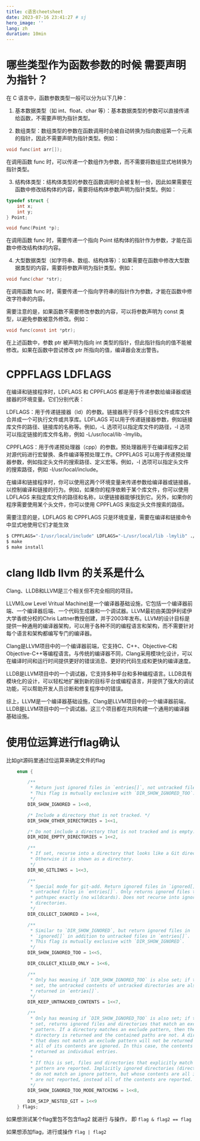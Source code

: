 ```yaml
---
title: c语言cheetsheet
date: 2023-07-16 23:41:27 # sj
hero_image: ''
lang: zh
duration: 10min
---
```


# 哪些类型作为函数参数的时候 需要声明为指针？

在 C 语言中，函数参数类型一般可以分为以下几种：

1. 基本数据类型（如 int、float、char 等）：基本数据类型的参数可以直接传递给函数，不需要声明为指针类型。

2. 数组类型：数组类型的参数在函数调用时会被自动转换为指向数组第一个元素的指针，因此不需要声明为指针类型。例如：
```c
void func(int arr[]);
```
在调用函数 func 时，可以传递一个数组作为参数，而不需要将数组显式地转换为指针类型。

3. 结构体类型：结构体类型的参数在函数调用时会被复制一份，因此如果需要在函数中修改结构体的内容，需要将结构体参数声明为指针类型。例如：
```c
typedef struct {
    int x;
    int y;
} Point;

void func(Point *p);
```
在调用函数 func 时，需要传递一个指向 Point 结构体的指针作为参数，才能在函数中修改结构体的内容。

4. 大型数据类型（如字符串、数组、结构体等）：如果需要在函数中修改大型数据类型的内容，需要将参数声明为指针类型。例如：
```c
void func(char *str);
```
在调用函数 func 时，需要传递一个指向字符串的指针作为参数，才能在函数中修改字符串的内容。

需要注意的是，如果函数不需要修改参数的内容，可以将参数声明为 const 类型，以避免参数被意外修改。例如：
```c
void func(const int *ptr);
```
在上述函数中，参数 ptr 被声明为指向 int 类型的指针，但此指针指向的值不能被修改。如果在函数中尝试修改 ptr 所指向的值，编译器会发出警告。


# CPPFLAGS LDFLAGS

在编译和链接程序时，LDFLAGS 和 CPPFLAGS 都是用于传递参数给编译器或链接器的环境变量。它们分别代表：

LDFLAGS：用于传递链接器（ld）的参数。链接器用于将多个目标文件或库文件合并成一个可执行文件或共享库。LDFLAGS 可以用于传递链接器参数，例如链接库文件的路径、链接库的名称等。例如，-L 选项可以指定库文件的路径，-l 选项可以指定链接的库文件名称，例如 -L/usr/local/lib -lmylib。

CPPFLAGS：用于传递预处理器（cpp）的参数。预处理器用于在编译程序之前对源代码进行宏替换、条件编译等预处理工作。CPPFLAGS 可以用于传递预处理器参数，例如指定头文件的搜索路径、定义宏等。例如，-I 选项可以指定头文件的搜索路径，例如 -I/usr/local/include。

在编译和链接程序时，你可以使用这两个环境变量来传递参数给编译器或链接器，以控制编译和链接的行为。例如，如果你的程序依赖于某个库文件，你可以使用 LDFLAGS 来指定库文件的路径和名称，以便链接器能够找到它。另外，如果你的程序需要使用某个头文件，你可以使用 CPPFLAGS 来指定头文件搜索的路径。

需要注意的是，LDFLAGS 和 CPPFLAGS 只是环境变量，需要在编译和链接命令中显式地使用它们才能生效

```bash
$ CPPFLAGS="-I/usr/local/include" LDFLAGS="-L/usr/local/lib -lmylib" ./configure
$ make
$ make install

```

# clang lldb llvm 的关系是什么
Clang、LLDB和LLVM是三个相关但不完全相同的项目。

LLVM(Low Level Vritual Machine)是一个编译器基础设施，它包括一个编译器前端、一个编译器后端、一个代码生成器和一个调试器。LLVM最初由美国伊利诺伊大学香槟分校的Chris Lattner教授创建，并于2003年发布。LLVM的设计目标是提供一种通用的编译器架构，可以用于各种不同的编程语言和架构，而不需要针对每个语言和架构都编写专门的编译器。

Clang是LLVM项目中的一个编译器前端，它支持C、C++、Objective-C和Objective-C++等编程语言。与传统的编译器不同，Clang采用模块化设计，可以在编译时间和运行时间提供更好的错误消息、更好的代码生成和更快的编译速度。

LLDB是LLVM项目中的一个调试器，它支持多种平台和多种编程语言。LLDB具有模块化的设计，可以轻松地扩展到新的目标平台或编程语言，并提供了强大的调试功能，可以帮助开发人员诊断和修复程序中的错误。

综上，LLVM是一个编译器基础设施，Clang是LLVM项目中的一个编译器前端，LLDB是LLVM项目中的一个调试器。这三个项目都在共同构建一个通用的编译器基础设施。

# 使用位运算进行flag确认
比如git源码里通过位运算来确定文件的flag
```c
	enum {

		/**
		 * Return just ignored files in `entries[]`, not untracked files.
		 * This flag is mutually exclusive with `DIR_SHOW_IGNORED_TOO`.
		 */
		DIR_SHOW_IGNORED = 1<<0,

		/* Include a directory that is not tracked. */
		DIR_SHOW_OTHER_DIRECTORIES = 1<<1,

		/* Do not include a directory that is not tracked and is empty. */
		DIR_HIDE_EMPTY_DIRECTORIES = 1<<2,

		/**
		 * If set, recurse into a directory that looks like a Git directory.
		 * Otherwise it is shown as a directory.
		 */
		DIR_NO_GITLINKS = 1<<3,

		/**
		 * Special mode for git-add. Return ignored files in `ignored[]` and
		 * untracked files in `entries[]`. Only returns ignored files that match
		 * pathspec exactly (no wildcards). Does not recurse into ignored
		 * directories.
		 */
		DIR_COLLECT_IGNORED = 1<<4,

		/**
		 * Similar to `DIR_SHOW_IGNORED`, but return ignored files in
		 * `ignored[]` in addition to untracked files in `entries[]`.
		 * This flag is mutually exclusive with `DIR_SHOW_IGNORED`.
		 */
		DIR_SHOW_IGNORED_TOO = 1<<5,

		DIR_COLLECT_KILLED_ONLY = 1<<6,

		/**
		 * Only has meaning if `DIR_SHOW_IGNORED_TOO` is also set; if this is
		 * set, the untracked contents of untracked directories are also
		 * returned in `entries[]`.
		 */
		DIR_KEEP_UNTRACKED_CONTENTS = 1<<7,

		/**
		 * Only has meaning if `DIR_SHOW_IGNORED_TOO` is also set; if this is
		 * set, returns ignored files and directories that match an exclude
		 * pattern. If a directory matches an exclude pattern, then the
		 * directory is returned and the contained paths are not. A directory
		 * that does not match an exclude pattern will not be returned even if
		 * all of its contents are ignored. In this case, the contents are
		 * returned as individual entries.
		 *
		 * If this is set, files and directories that explicitly match an ignore
		 * pattern are reported. Implicitly ignored directories (directories that
		 * do not match an ignore pattern, but whose contents are all ignored)
		 * are not reported, instead all of the contents are reported.
		 */
		DIR_SHOW_IGNORED_TOO_MODE_MATCHING = 1<<8,

		DIR_SKIP_NESTED_GIT = 1<<9
	} flags;
```

如果想测试某个flag里包不包含flag2 就进行 与操作， 即
`flag & flag2 == flag`

如果想添加flag，进行或操作
`flag | flag2`